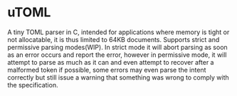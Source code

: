 # uTOML
A tiny TOML parser in C, intended for applications where memory is tight or not allocatable, it is thus limited to 64KB documents. Supports strict and permissive parsing modes(WIP). In strict mode it will abort parsing as soon as an error occurs and report the error, however in permissive mode, it will attempt to parse as much as it can and even attempt to recover after a malformed token if possible, some errors may even parse the intent correctly but still issue a warning that something was wrong to comply with the specification.
